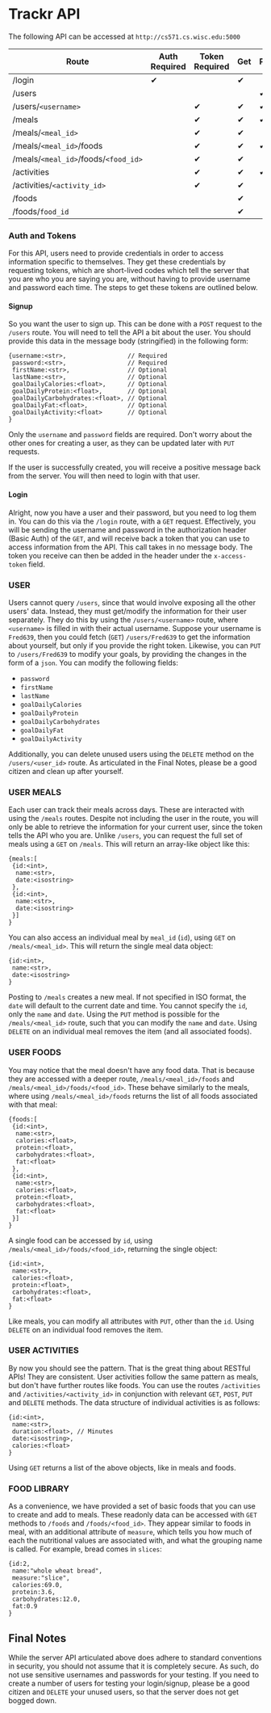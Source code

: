 # Trackr API

The following API can be accessed at `http://cs571.cs.wisc.edu:5000`

| Route                                | Auth Required | Token Required | Get | Post | Put | Delete |
|--------------------------------------|---------------|----------------|-----|------|-----|--------|
| /login                               | ✔︎             |                | ✔︎   |      |     |        |
| /users                               |               |                |     | ✔︎    |     |        |
| /users/`<username>`                  |               | ✔︎              | ✔︎   | ✔︎    | ✔︎   | ✔︎      |
| /meals                               |               | ✔︎              | ✔︎   | ✔︎    |     |        |
| /meals/`<meal_id>`                   |               | ✔︎              | ✔︎   |      | ✔︎   | ✔︎      |
| /meals/`<meal_id>`/foods             |               | ✔︎              | ✔︎   | ✔︎    |     |        |
| /meals/`<meal_id>`/foods/`<food_id>` |               | ✔︎              | ✔︎   |      | ✔︎   | ✔︎      |
| /activities                          |               | ✔︎              | ✔︎   | ✔︎    |     |        |
| /activities/`<activity_id>`          |               | ✔︎              | ✔︎   |      | ✔︎   | ✔︎      |
| /foods                               |               |                | ✔︎   |      |     |        |
| /foods/`food_id`                     |               |                | ✔︎   |      |     |        |

### Auth and Tokens

For this API, users need to provide credentials in order to access information specific to themselves. They get these credentials by requesting tokens, which are short-lived codes which tell the server that you are who you are saying you are, without having to provide username and password each time. The steps to get these tokens are outlined below.

#### Signup

So you want the user to sign up. This can be done with a `POST` request to the `/users` route. You will need to tell the API a bit about the user. You should provide this data in the message body (stringified) in the following form:

```
{username:<str>,                 // Required
 password:<str>,                 // Required
 firstName:<str>,                // Optional
 lastName:<str>,                 // Optional
 goalDailyCalories:<float>,      // Optional
 goalDailyProtein:<float>,       // Optional
 goalDailyCarbohydrates:<float>, // Optional
 goalDailyFat:<float>,           // Optional
 goalDailyActivity:<float>       // Optional
}
```

Only the `username` and `password` fields are required. Don't worry about the other ones for creating a user, as they can be updated later with `PUT` requests.

If the user is successfully created, you will receive a positive message back from the server. You will then need to login with that user.

#### Login

Alright, now you have a user and their password, but you need to log them in. You can do this via the `/login` route, with a `GET` request. Effectively, you will be sending the username and password in the authorization header (Basic Auth) of the `GET`, and will receive back a token that you can use to access information from the API. This call takes in no message body. The token you receive can then be added in the header under the `x-access-token` field.

### USER

Users cannot query `/users`, since that would involve exposing all the other users' data. Instead, they must get/modify the information for their user separately. They do this by using the `/users/<username>` route, where `<username>` is filled in with their actual username. Suppose your username is `Fred639`, then you could fetch (`GET`) `/users/Fred639` to get the information about yourself, but only if you provide the right token. Likewise, you can `PUT` to `/users/Fred639` to modify your goals, by providing the changes in the form of a `json`. You can modify the following fields:

- `password`
- `firstName`
- `lastName`
- `goalDailyCalories`
- `goalDailyProtein`
- `goalDailyCarbohydrates`
- `goalDailyFat`
- `goalDailyActivity`

Additionally, you can delete unused users using the `DELETE` method on the `/users/<user_id>` route. As articulated in the Final Notes, please be a good citizen and clean up after yourself.

### USER MEALS

Each user can track their meals across days. These are interacted with using the `/meals` routes. Despite not including the user in the route, you will only be able to retrieve the information for your current user, since the token tells the API who you are. Unlike `/users`, you can request the full set of meals using a `GET` on `/meals`. This will return an array-like object like this:

```
{meals:[
 {id:<int>,
  name:<str>,
  date:<isostring>
 },
 {id:<int>,
  name:<str>,
  date:<isostring>
 }]
}
```

You can also access an individual meal by `meal_id` (`id`), using `GET` on `/meals/<meal_id>`. This will return the single meal data object:

```
{id:<int>,
 name:<str>,
 date:<isostring>
}
```

Posting to `/meals` creates a new meal. If not specified in ISO format, the `date` will default to the current date and time. You cannot specify the `id`, only the `name` and `date`. Using the `PUT` method is possible for the `/meals/<meal_id>` route, such that you can modify the `name` and `date`. Using `DELETE` on an individual meal removes the item (and all associated foods).

### USER FOODS

You may notice that the meal doesn't have any food data. That is because they are accessed with a deeper route, `/meals/<meal_id>/foods` and `/meals/<meal_id>/foods/<food_id>`. These behave similarly to the meals, where using `/meals/<meal_id>/foods` returns the list of all foods associated with that meal:

```
{foods:[
 {id:<int>,
  name:<str>,
  calories:<float>,
  protein:<float>,
  carbohydrates:<float>,
  fat:<float>
 },
 {id:<int>,
  name:<str>,
  calories:<float>,
  protein:<float>,
  carbohydrates:<float>,
  fat:<float>
 }]
}
```

A single food can be accessed by `id`, using `/meals/<meal_id>/foods/<food_id>`, returning the single object:

```
{id:<int>,
 name:<str>,
 calories:<float>,
 protein:<float>,
 carbohydrates:<float>,
 fat:<float>
}
```

Like meals, you can modify all attributes with `PUT`, other than the `id`. Using `DELETE` on an individual food removes the item.

### USER ACTIVITIES

By now you should see the pattern. That is the great thing about RESTful APIs! They are consistent. User activities follow the same pattern as meals, but don't have further routes like foods. You can use the routes `/activities` and `/activities/<activity_id>` in conjunction with relevant `GET`, `POST`, `PUT` and `DELETE` methods. The data structure of individual activities is as follows:

```
{id:<int>,
 name:<str>,
 duration:<float>, // Minutes
 date:<isostring>,
 calories:<float>
}
```

Using `GET` returns a list of the above objects, like in meals and foods.

### FOOD LIBRARY

As a convenience, we have provided a set of basic foods that you can use to create and add to meals. These readonly data can be accessed with `GET` methods to `/foods` and `/foods/<food_id>`. They appear similar to foods in meal, with an additional attribute of `measure`, which tells you how much of each the nutritional values are associated with, and what the grouping name is called. For example, bread comes in `slices`:

```
{id:2,
 name:"whole wheat bread",
 measure:"slice",
 calories:69.0,
 protein:3.6,
 carbohydrates:12.0,
 fat:0.9
}
```

## Final Notes

While the server API articulated above does adhere to standard conventions in security, you should not assume that it is completely secure. As such, do not use sensitive usernames and passwords for your testing. If you need to create a number of users for testing your login/signup, please be a good citizen and `DELETE` your unused users, so that the server does not get bogged down.

